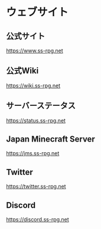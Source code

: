 # ウェブサイト

## 公式サイト
<a href="https://www.ss-rpg.net" target="_blank"> https://www.ss-rpg.net </a>

## 公式Wiki
<a href="https://wiki.ss-rpg.net" target="_blank"> https://wiki.ss-rpg.net </a>

## サーバーステータス
<a href="https://status.ss-rpg.net" target="_blank"> https://status.ss-rpg.net </a>

## Japan Minecraft Server
<a href="https://jms.ss-rpg.net" target="_blank"> https://jms.ss-rpg.net </a>

## Twitter
<a href="https://twitter.ss-rpg.net" target="_blank"> https://twitter.ss-rpg.net </a>

## Discord
<a href="https://discord.ss-rpg.net" target="_blank"> https://discord.ss-rpg.net </a>